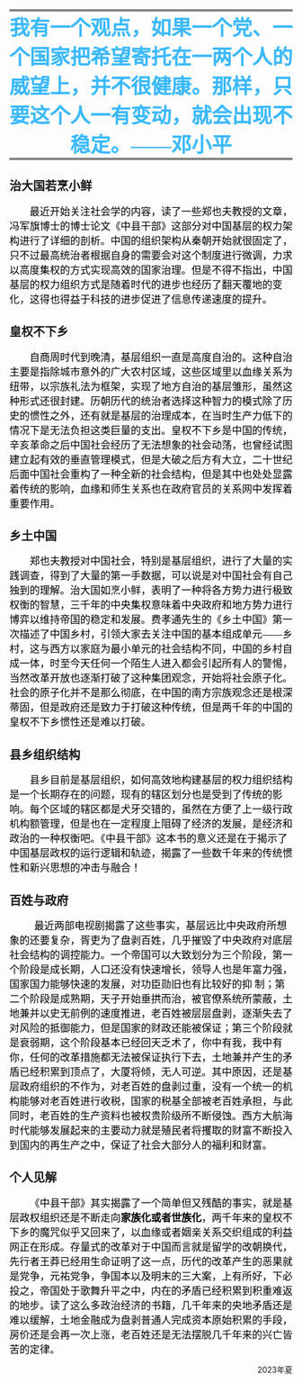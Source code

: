<div style="border-top: 4px solid gray;"></div>


<center><span style="font-family: STKaiti; font-size: 36px; color: #3BB9FF; font-weight: bold;">我有一个观点，如果一个党、一个国家把希望寄托在一两个人的威望上，并不很健康。那样，只要这个人一有变动，就会出现不稳定。——邓小平</span></center>

<div style="border-top: 4px solid gray;"></div>


## <font face = STKaiti >治大国若烹小鲜</font>
<font face = STKaiti color = Black size = 4>&emsp;&emsp;最近开始关注社会学的内容，读了一些郑也夫教授的文章，冯军旗博士的博士论文《中县干部》这部分对中国基层的权力架构进行了详细的剖析。中国的组织架构从秦朝开始就很固定了，只不过最高统治者根据自身的需要会对这个制度进行微调，力求以高度集权的方式实现高效的国家治理。但是不得不指出，中国基层的权力组织方式是随着时代的进步也经历了翻天覆地的变化，这得也得益于科技的进步促进了信息传递速度的提升。</font>

## <font face = STKaiti >皇权不下乡</font>
<font face = STKaiti color = Black size = 4>&emsp;&emsp;自商周时代到晚清，基层组织一直是高度自治的。这种自治主要是指除城市意外的广大农村区域，这些区域里以血缘关系为纽带，以宗族礼法为框架，实现了地方自治的基层雏形，虽然这种形式还很封建。历朝历代的统治者选择这种智力的模式除了历史的惯性之外，还有就是基层的治理成本，在当时生产力低下的情况下是无法负担这类巨量的支出。皇权不下乡是中国的传统，辛亥革命之后中国社会经历了无法想象的社会动荡，也曾经试图建立起有效的垂直管理模式，但是大破之后方有大立，二十世纪后面中国社会重构了一种全新的社会结构，但是其中也处处显露着传统的影响，血缘和师生关系也在政府官员的关系网中发挥着重要作用。</font>

## <font face = STKaiti >乡土中国</font>
<font face = STKaiti color = Black size = 4>&emsp;&emsp;郑也夫教授对中国社会，特别是基层组织，进行了大量的实践调查，得到了大量的第一手数据，可以说是对中国社会有自己独到的理解。治大国如烹小鲜，表明了一种将各方势力进行极致权衡的智慧，三千年的中央集权意味着中央政府和地方势力进行博弈以维持帝国的稳定和发展。费孝通先生的《乡土中国》第一次描述了中国乡村，引领大家去关注中国的基本组成单元——乡村，这与西方以家庭为最小单元的社会结构不同，中国的乡村自成一体，时至今天任何一个陌生人进入都会引起所有人的警惕，当然改革开放也逐渐打破了这种集团观念，开始将社会原子化。社会的原子化并不是那么彻底，在中国的南方宗族观念还是根深蒂固，但是政府还是致力于打破这种传统，但是两千年的中国的皇权不下乡惯性还是难以打破。</font>

## <font face = STKaiti >县乡组织结构</font>
<font face = STKaiti color = Black size = 4>&emsp;&emsp;县乡目前是基层组织，如何高效地构建基层的权力组织结构是一个长期存在的问题，现有的辖区划分也是受到了传统的影响。每个区域的辖区都是犬牙交错的，虽然在方便了上一级行政机构额管理，但是也在一定程度上阻碍了经济的发展，是经济和政治的一种权衡吧。《中县干部》这本书的意义还是在于揭示了中国基层政权的运行逻辑和轨迹，揭露了一些数千年来的传统惯性和新兴思想的冲击与融合！</font>

## <font face = STKaiti >百姓与政府</font>
&nbsp;&nbsp;<font face = STKaiti color = Black size = 4>&emsp;&emsp;最近两部电视剧揭露了这些事实，基层远比中央政府所想象的还要复杂，胥吏为了盘剥百姓，几乎摧毁了中央政府对底层社会结构的调控能力。一个帝国可以大致划分为三个阶段，第一个阶段是成长期，人口还没有快速增长，领导人也是年富力强，国家国力能够快速的发展，对功臣勋旧也有比较好的抑 制；第二个阶段是成熟期，天子开始垂拱而治，被官僚系统所蒙蔽，土地兼并以史无前例的速度推进，老百姓被层层盘剥，逐渐失去了对风险的抵御能力，但是国家的财政还能被保证；第三个阶段就是衰弱期，这个阶段基本已经回天乏术了，你中有我，我中有你，任何的改革措施都无法被保证执行下去，土地兼并产生的矛盾已经积累到顶点了，大厦将倾，无人可逆。其中原因，还是基层政府组织的不作为，对老百姓的盘剥过重，没有一个统一的机构能够对老百姓进行收税，国家的税基全部被老百姓承担，与此同时，老百姓的生产资料也被权贵阶级所不断侵蚀。西方大航海时代能够发展起来的主要动力就是殖民者将攫取的财富不断投入到国内的再生产之中，保证了社会大部分人的福利和财富。</font>

## <font face = STKaiti >个人见解</font>

<font face = STKaiti color = Black size = 4>&emsp;&emsp;《中县干部》其实揭露了一个简单但又残酷的事实，就是基层政权组织还是不断走向**家族化或者世族化**，两千年来的皇权不下乡的魔咒似乎又回来了，以血缘或者姻亲关系交织组成的利益网正在形成。存量式的改革对于中国而言就是留学的改朝换代，先行者王莽已经用生命证明了这一点，历代的改革产生的恶果就是党争，元祐党争，争国本以及明末的三大案，上有所好，下必投之，帝国处于歌舞升平之中，内在的矛盾已经积累到积重难返的地步。读了这么多政治经济的书籍，几千年来的央地矛盾还是难以缓解，土地金融成为盘剥普通人完成资本原始积累的手段，房价还是会再一次上涨，老百姓还是无法摆脱几千年来的兴亡皆苦的定律。</font>

<p align="right">2023年夏</p>